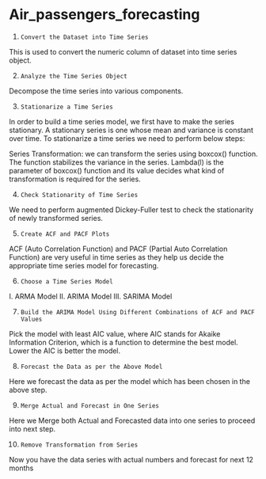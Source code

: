 # Air_passengers_forecasting
1)     Convert the Dataset into Time Series
This is used to convert the numeric column of dataset into time series object.

2)     Analyze the Time Series Object
Decompose the time series into various components.
 
3)     Stationarize a Time Series
In order to build a time series model, we first have to make the series stationary. A stationary series is one whose mean and variance is constant over time. To stationarize a time series we need to perform below steps:

Series Transformation: we can transform the series using boxcox() function. The function stabilizes the variance in the series. Lambda(l) is the parameter of boxcox() function and its value decides what kind of transformation is required for the series.
 
4)     Check Stationarity of Time Series
We need to perform augmented Dickey-Fuller test to check the stationarity of newly transformed series.

5)     Create ACF and PACF Plots
ACF (Auto Correlation Function) and PACF (Partial Auto Correlation Function) are very useful in time series as they help us decide the appropriate time series model for forecasting.

6)     Choose a Time Series Model
I.	ARMA Model
II.	ARIMA Model
III.	SARIMA Model

7)     Build the ARIMA Model Using Different Combinations of ACF and PACF Values
Pick the model with least AIC value, where AIC stands for Akaike Information Criterion, which is a function to determine the best model. Lower the AIC is better the model.

8)     Forecast the Data as per the Above Model
Here we forecast the data as per the model which has been chosen in the above step.

9)     Merge Actual and Forecast in One Series
Here we Merge both Actual and Forecasted data into one series to proceed into next step.

10)     Remove Transformation from Series
Now you have the data series with actual numbers and forecast for next 12 months
